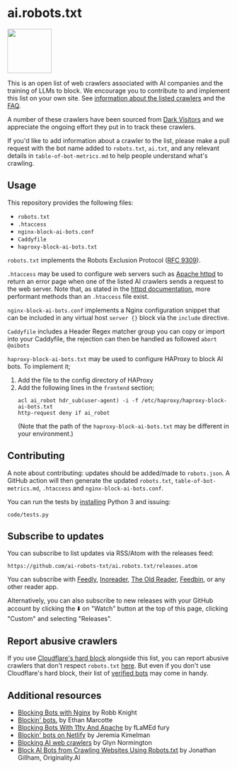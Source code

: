 # ai.robots.txt

<img src="/assets/images/noai-logo.png" width="100" />

This is an open list of web crawlers associated with AI companies and the training of LLMs to block. We encourage you to contribute to and implement this list on your own site. See [information about the listed crawlers](./table-of-bot-metrics.md) and the [FAQ](https://github.com/ai-robots-txt/ai.robots.txt/blob/main/FAQ.md).

A number of these crawlers have been sourced from [Dark Visitors](https://darkvisitors.com) and we appreciate the ongoing effort they put in to track these crawlers. 

If you'd like to add information about a crawler to the list, please make a pull request with the bot name added to `robots.txt`, `ai.txt`, and any relevant details in `table-of-bot-metrics.md` to help people understand what's crawling.

## Usage

This repository provides the following files:
- `robots.txt`
- `.htaccess`
- `nginx-block-ai-bots.conf`
- `Caddyfile`
- `haproxy-block-ai-bots.txt`

`robots.txt` implements the Robots Exclusion Protocol ([RFC 9309](https://www.rfc-editor.org/rfc/rfc9309.html)).

`.htaccess` may be used to configure web servers such as [Apache httpd](https://httpd.apache.org/) to return an error page when one of the listed AI crawlers sends a request to the web server.
Note that, as stated in the [httpd documentation](https://httpd.apache.org/docs/current/howto/htaccess.html), more performant methods than an `.htaccess` file exist.

`nginx-block-ai-bots.conf` implements a Nginx configuration snippet that can be included in any virtual host `server {}` block via the `include` directive.

`Caddyfile` includes a Header Regex matcher group you can copy or import into your Caddyfile, the rejection can then be handled as followed `abort @aibots`

`haproxy-block-ai-bots.txt` may be used to configure HAProxy to block AI bots. To implement it;
1. Add the file to the config directory of HAProxy
2. Add the following lines in the `frontend` section;
   ```
   acl ai_robot hdr_sub(user-agent) -i -f /etc/haproxy/haproxy-block-ai-bots.txt
   http-request deny if ai_robot
   ```
   (Note that the path of the `haproxy-block-ai-bots.txt` may be different in your environment.)

## Contributing

A note about contributing: updates should be added/made to `robots.json`. A GitHub action will then generate the updated `robots.txt`, `table-of-bot-metrics.md`, `.htaccess` and `nginx-block-ai-bots.conf`.

You can run the tests by [installing](https://www.python.org/about/gettingstarted/) Python 3 and issuing:
```console
code/tests.py
```

## Subscribe to updates

You can subscribe to list updates via RSS/Atom with the releases feed:

```
https://github.com/ai-robots-txt/ai.robots.txt/releases.atom
```

You can subscribe with [Feedly](https://feedly.com/i/subscription/feed/https://github.com/ai-robots-txt/ai.robots.txt/releases.atom), [Inoreader](https://www.inoreader.com/?add_feed=https://github.com/ai-robots-txt/ai.robots.txt/releases.atom), [The Old Reader](https://theoldreader.com/feeds/subscribe?url=https://github.com/ai-robots-txt/ai.robots.txt/releases.atom), [Feedbin](https://feedbin.me/?subscribe=https://github.com/ai-robots-txt/ai.robots.txt/releases.atom), or any other reader app.

Alternatively, you can also subscribe to new releases with your GitHub account by clicking the ⬇️ on "Watch" button at the top of this page, clicking "Custom" and selecting "Releases".

## Report abusive crawlers

If you use [Cloudflare's hard block](https://blog.cloudflare.com/declaring-your-aindependence-block-ai-bots-scrapers-and-crawlers-with-a-single-click) alongside this list, you can report abusive crawlers that don't respect `robots.txt` [here](https://docs.google.com/forms/d/e/1FAIpQLScbUZ2vlNSdcsb8LyTeSF7uLzQI96s0BKGoJ6wQ6ocUFNOKEg/viewform).
But even if you don't use Cloudflare's hard block, their list of [verified bots](https://radar.cloudflare.com/traffic/verified-bots) may come in handy.
## Additional resources

- [Blocking Bots with Nginx](https://rknight.me/blog/blocking-bots-with-nginx/) by Robb Knight
- [Blockin' bots.](https://ethanmarcotte.com/wrote/blockin-bots/) by Ethan Marcotte
- [Blocking Bots With 11ty And Apache](https://flamedfury.com/posts/blocking-bots-with-11ty-and-apache/) by fLaMEd fury
- [Blockin' bots on Netlify](https://www.jeremiak.com/blog/block-bots-netlify-edge-functions/) by Jeremia Kimelman
- [Blocking AI web crawlers](https://underlap.org/blocking-ai-web-crawlers) by Glyn Normington
- [Block AI Bots from Crawling Websites Using Robots.txt](https://originality.ai/ai-bot-blocking) by Jonathan Gillham, Originality.AI
